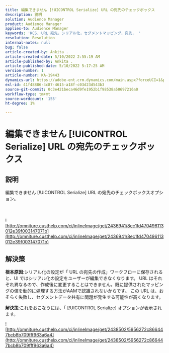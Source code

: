 ```yaml
---
title: 編集できません [!UICONTROL Serialize] URL の宛先のチェックボックス
description: 説明
solution: Audience Manager
product: Audience Manager
applies-to: Audience Manager
keywords: 'KCS, URL 宛先，シリアル化，セグメントマッピング，宛先， '
resolution: Resolution
internal-notes: null
bug: false
article-created-by: Ankita .
article-created-date: 5/10/2022 2:55:19 AM
article-published-by: Ankita .
article-published-date: 5/10/2022 5:17:25 AM
version-number: 1
article-number: KA-19443
dynamics-url: https://adobe-ent.crm.dynamics.com/main.aspx?forceUCI=1&pagetype=entityrecord&etn=knowledgearticle&id=fe9af69d-0cd0-ec11-a7b5-0022480a8753
exl-id: 41f48886-4c87-4615-a18f-c03d23d543b3
source-git-commit: 0c3e421beca46d9fe1952b1f98538a50697216a0
workflow-type: tm+mt
source-wordcount: '155'
ht-degree: 1%

---
```


# 編集できません [!UICONTROL Serialize] URL の宛先のチェックボックス

## 説明

編集できません [!UICONTROL Serialize] URL の宛先のチェックボックスオプション。<br><br> <br><br>![http://omniture.custhelp.com/ci/inlineImage/get/2436941/8ec1fd470496113012e39f003147071b](http://omniture.custhelp.com/ci/inlineImage/get/2436941/8ec1fd470496113012e39f003147071b)

## 解決策


<b>根本原因</b>:シリアル化の設定が「 URL の宛先の作成」ワークフローに保存されると、UI ではシリアル化の設定をユーザーが編集できなくなります。 URL はそれぞれ異なるので、作成後に変更することはできません。既に提供されたマッピングの値を動的に処理する方法がAAMで認識されないからです。 この URL は、おそらく失敗し、セグメントデータ共有に問題が発生する可能性が高くなります。

<b>解決策</b>:これをおこなうには、「 [!UICONTROL Serialize] オプションが表示されます。



![http://omniture.custhelp.com/ci/inlineImage/get/2438502/5956272c866447bcb8b709fff963a6a4](http://omniture.custhelp.com/ci/inlineImage/get/2438502/5956272c866447bcb8b709fff963a6a4)
